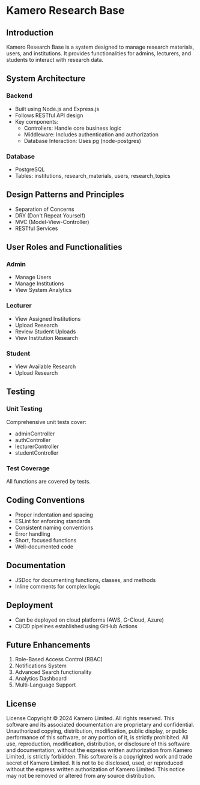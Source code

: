 # Kamero Research Base

## Introduction

Kamero Research Base is a system designed to manage research materials, users, and institutions. It provides functionalities for admins, lecturers, and students to interact with research data.

## System Architecture

### Backend
- Built using Node.js and Express.js
- Follows RESTful API design
- Key components:
  - Controllers: Handle core business logic
  - Middleware: Includes authentication and authorization
  - Database Interaction: Uses pg (node-postgres)

### Database
- PostgreSQL
- Tables: institutions, research_materials, users, research_topics

## Design Patterns and Principles
- Separation of Concerns
- DRY (Don't Repeat Yourself)
- MVC (Model-View-Controller)
- RESTful Services

## User Roles and Functionalities

### Admin
- Manage Users
- Manage Institutions
- View System Analytics

### Lecturer
- View Assigned Institutions
- Upload Research
- Review Student Uploads
- View Institution Research

### Student
- View Available Research
- Upload Research

## Testing

### Unit Testing
Comprehensive unit tests cover:
- adminController
- authController
- lecturerController
- studentController

### Test Coverage
All functions are covered by tests.

## Coding Conventions
- Proper indentation and spacing
- ESLint for enforcing standards
- Consistent naming conventions
- Error handling
- Short, focused functions
- Well-documented code

## Documentation
- JSDoc for documenting functions, classes, and methods
- Inline comments for complex logic

## Deployment
- Can be deployed on cloud platforms (AWS, G-Cloud, Azure)
- CI/CD pipelines established using GitHub Actions

## Future Enhancements
1. Role-Based Access Control (RBAC)
2. Notifications System
3. Advanced Search functionality
4. Analytics Dashboard
5. Multi-Language Support


## License

License
Copyright © 2024 Kamero Limited. All rights reserved.
This software and its associated documentation are proprietary and confidential.
Unauthorized copying, distribution, modification, public display, or public performance of this software, or any portion of it, is strictly prohibited.
All use, reproduction, modification, distribution, or disclosure of this software and documentation, without the express written authorization from Kamero Limited, is strictly forbidden.
This software is a copyrighted work and trade secret of Kamero Limited.
It is not to be disclosed, used, or reproduced without the express written authorization of Kamero Limited.
This notice may not be removed or altered from any source distribution.
